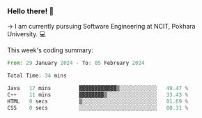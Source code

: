 ### Hello there! 👋

-> I am currently pursuing Software Engineering at NCIT, Pokhara University. 💻


This week's coding summary:
<!--START_SECTION:waka-->

```rust
From: 29 January 2024 - To: 05 February 2024

Total Time: 34 mins

Java   17 mins         ▓▓▓▓▓▓▓▓▓▓▓▓▒░░░░░░░░░░░░   49.47 %
C++    11 mins         ▓▓▓▓▓▓▓▓▒░░░░░░░░░░░░░░░░   33.43 %
HTML   0 secs          ▒░░░░░░░░░░░░░░░░░░░░░░░░   01.69 %
CSS    0 secs          ░░░░░░░░░░░░░░░░░░░░░░░░░   00.31 %
```

<!--END_SECTION:waka-->
